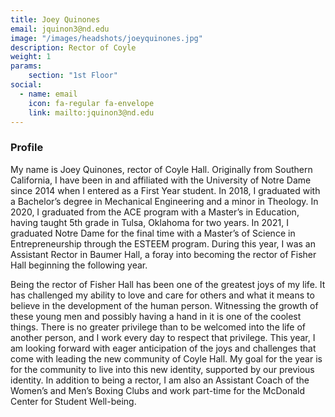```yaml
---
title: Joey Quinones
email: jquinon3@nd.edu
image: "/images/headshots/joeyquinones.jpg"
description: Rector of Coyle
weight: 1
params:
    section: "1st Floor"
social:
  - name: email
    icon: fa-regular fa-envelope
    link: mailto:jquinon3@nd.edu
---
```


### Profile
My name is Joey Quinones, rector of Coyle Hall. Originally from Southern California, I have been in and affiliated with the University of Notre Dame since 2014 when I entered as a First Year student. In 2018, I graduated with a Bachelor’s degree in Mechanical Engineering and a minor in Theology. In 2020, I graduated from the ACE program with a Master’s in Education, having taught 5th grade in Tulsa, Oklahoma for two years. In 2021, I graduated Notre Dame for the final time with a Master’s of Science in Entrepreneurship through the ESTEEM program. During this year, I was an Assistant Rector in Baumer Hall, a foray into becoming the rector of Fisher Hall beginning the following year.

Being the rector of Fisher Hall has been one of the greatest joys of my life. It has challenged my ability to love and care for others and what it means to believe in the development of the human person. Witnessing the growth of these young men and possibly having a hand in it is one of the coolest things. There is no greater privilege than to be welcomed into the life of another person, and I work every day to respect that privilege. This year, I am looking forward with eager anticipation of the joys and challenges that come with leading the new community of Coyle Hall. My goal for the year is for the community to live into this new identity, supported by our previous identity. In addition to being a rector, I am also an Assistant Coach of the Women’s and Men’s Boxing Clubs and work part-time for the McDonald Center for Student Well-being. 
